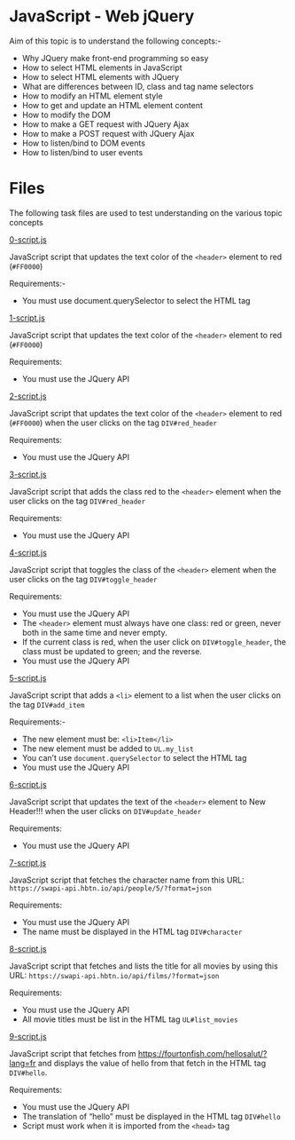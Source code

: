 # JavaScript - Web jQuery

Aim of this topic is to understand the following concepts:-

* Why JQuery make front-end programming so easy
* How to select HTML elements in JavaScript
* How to select HTML elements with JQuery
* What are differences between ID, class and tag name selectors
* How to modify an HTML element style
* How to get and update an HTML element content
* How to modify the DOM
* How to make a GET request with JQuery Ajax
* How to make a POST request with JQuery Ajax
* How to listen/bind to DOM events
* How to listen/bind to user events

# Files

The following task files are used to test understanding on the various topic concepts

[0-script.js](./0-script.js)

JavaScript script that updates the text color of the `<header>` element to red (`#FF0000`)

Requirements:-

* You must use document.querySelector to select the HTML tag

[1-script.js](./1-script.js)

JavaScript script that updates the text color of the `<header>` element to red (`#FF0000`)

Requirements:

* You must use the JQuery API

[2-script.js](./2-script.js)

JavaScript script that updates the text color of the `<header>` element to red (`#FF0000`) when the user clicks on the tag `DIV#red_header`

Requirements:

* You must use the JQuery API

[3-script.js](./3-script.js)

JavaScript script that adds the class red to the `<header>` element when the user clicks on the tag `DIV#red_header`

Requirements:

* You must use the JQuery API

[4-script.js](./4-script.js)

JavaScript script that toggles the class of the `<header>` element when the user clicks on the tag `DIV#toggle_header`

Requirements:

* You must use the JQuery API
* The `<header>` element must always have one class: red or green, never both in the same time and never empty.
* If the current class is red, when the user click on `DIV#toggle_header`, the class must be updated to green; and the reverse.
* You must use the JQuery API

[5-script.js](./5-script.js)

JavaScript script that adds a `<li>` element to a list when the user clicks on the tag `DIV#add_item`

Requirements:-

* The new element must be: `<li>Item</li>`
* The new element must be added to `UL.my_list`
* You can’t use `document.querySelector` to select the HTML tag
* You must use the JQuery API

[6-script.js](./6-script.js)

JavaScript script that updates the text of the `<header>` element to New Header!!! when the user clicks on `DIV#update_header`

Requirements:

* You must use the JQuery API

[7-script.js](./7-script.js)

JavaScript script that fetches the character name from this URL: `https://swapi-api.hbtn.io/api/people/5/?format=json`

Requirements:

* You must use the JQuery API
* The name must be displayed in the HTML tag `DIV#character`

[8-script.js](./8-script.js)

JavaScript script that fetches and lists the title for all movies by using this URL: `https://swapi-api.hbtn.io/api/films/?format=json`

Requirements:

* You must use the JQuery API
* All movie titles must be list in the HTML tag `UL#list_movies`

[9-script.js](./9-script.js)

JavaScript script that fetches from https://fourtonfish.com/hellosalut/?lang=fr and displays the value of hello from that fetch in the HTML tag `DIV#hello`.

Requirements:

* You must use the JQuery API
* The translation of “hello” must be displayed in the HTML tag `DIV#hello`
* Script must work when it is imported from the `<head>` tag
